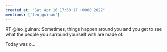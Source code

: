 ```yaml
---
created_at: "Sat Apr 16 17:50:17 +0000 2022"
mentions: ['leo_guinan']
---
```


RT @leo_guinan: Sometimes, things happen around you and you get to see what the people you surround yourself with are made of.

Today was o…